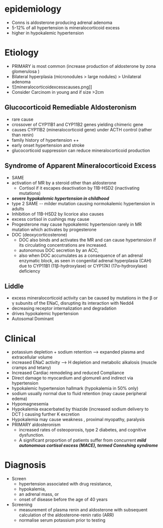 # epidemiology 
- Conns is aldosterone producing adrenal adenoma 
- 5-12% of all hypertension is mineralocorticoid excess 
- higher in hypokalemic hypertension 
# Etiology 
- PRIMARY is most common (increase production of aldosterone by zona glomerulosa )
- Bilateral hyperplasia (micronodules > large nodules)  > Unilateral adenoma 
- ![[mineralocorticoidexcesscauses.png]]
- Consider Carcinom in young and if size >2cm 
## Glucocorticoid Remediable Aldosteronism 
- rare cause 
- crossover of CYP11B1 and CYP11B2 genes yielding chimeric gene 
- causes CYP11B2 (mineralocorticoid gene) under ACTH control (rather than renin) 
- family history of hypertension ++ 
- early onset hypertension and stroke 
- glucocorticoid suppression can reduce mineralocorticoid production 
## Syndrome of Apparent Mineralocorticoid Excess 
- SAME 
- activation of MR by a steroid other than aldosterone 
	- Cortisol if it escapes deactivation by 11B-HSD2 (inactivating mutations)
- ***severe hypokalemic hypertension in childhood***
- type 2 SAME -- milder mutation causing normokalemic hypertension in adults 
- Inhibition of 11B-HSD2 by licorice also causes 
- excess cortisol in cushings may cause 
- Progesterone may cause hypokalemic hypertension rarely in MR mutation which activates by progesterone 
- DOC (deoxycorticosterone) 
	- DOC also binds and activates the MR and can cause hypertension if its circulating concentrations are increased. 
	- autonomous DOC secretion by an ACC, 
	- also when DOC accumulates as a consequence of an adrenal enzymatic block, as seen in congenital adrenal hyperplasia (CAH) due to CYP11B1 (11β-hydroxylase) or CYP17A1 (17α-hydroxylase) deficiency
## Liddle 
- excess mineralocorticoid activity can be caused by mutations in the β or γ subunits of the ENaC, disrupting its interaction with Nedd4
- decreasing receptor internalization and degradation 
- drives hypokalemic hypertension 
- Autosomal Dominant 
# Clinical 
- potassium depletion + sodium retention --> expanded plasma and extracellular volume 
- increased ENaC activity --> H depletion and metabolic alkalosis (muscle cramps and tetany)
- Increased Cardiac remodeling and reduced Compliance 
- Direct damage to myocardium and glomureli and indirect via hypertension 
- hypokalemic hypertension hallmark (hypokalemia in 50% only) 
- sodium usually normal due to fluid retention (may cause peripheral edema) 
- Hypomagnesemia 
- Hypokalemia exacerbated by thiazide (increased sodium delivery to DCT ) causing further K excretion 
- Hypokalemia may cause weakness , proximal myopathy, paralysis 
- PRIMARY aldosteronism 
	- increased rates of osteoporosis, type 2 diabetes, and cognitive dysfunction.
	- A significant proportion of patients suffer from concurrent ***mild autonomous cortisol excess (MACE), termed Connshing syndrome*** 
# Diagnosis
- Screen 
	- hypertension associated with drug resistance, 
	- hypokalemia, 
	- an adrenal mass, or 
	- onset of disease before the age of 40 years
- Screening 
	- measurement of plasma renin and aldosterone with subsequent calculation of the aldosterone-renin ratio (ARR) 
	- normalise serum potassium prior to testing 
